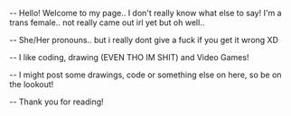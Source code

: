 -- Hello! Welcome to my page.. I don't really know what else to say! I'm a trans female.. not really came out irl yet but oh well..

-- She/Her pronouns.. but i really dont give a fuck if you get it wrong XD

-- I like coding, drawing (EVEN THO IM SHIT) and Video Games! 

-- I might post some drawings, code or something else on here, so be on the lookout!

-- Thank you for reading!

